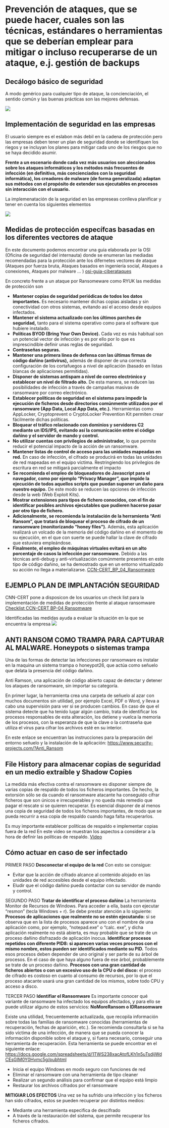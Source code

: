 # Prevención de ataques, que se puede hacer, cuales son las técnicas, estándares o herramientas que se deberían emplear para mitigar o incluso recuperarse de un ataque, e.j. gestión de backups

## Decálogo básico de seguridad
A modo genérico para cualquier tipo de ataque, la concienciación, el sentido común y las buenas prácticas son las mejores defensas.

<img src="./assets/DecalogoBasico.jpg" />


## Implementación de seguridad en las empresas
El usuario siempre es el eslabon más debil en la cadena de protección pero las empresas deben tener un plan de seguridad donde se identifiquen los riegos y se incluyan los planes para mitigar cada uno de los riesgos que no se haya decidido asumir.

**Frente a un escenario donde cada vez más usuarios son aleccionados sobre los ataques informáticos y los métodos más frecuentes de infección (en definitiva, más concienciados con la seguridad informática), los creadores de malware (de forma generalizada) adaptan sus métodos con el propósito de extender sus ejecutables en procesos sin interacción con el usuario.**

La implemenatación de la seguridad en las empreseas conlleva planificar y tener en cuenta los siguientes elementos

<img src="./assets/planseguridad.jpg" />


## Medidas de protección específcas basadas en los diferentes vectores de ataque
En este documento podemos encontrar una guia elaborada por la OSI (Oficina de seguridad del internauta) donde se enumeran las mediadas recomendadas para la protección ante los difernetes vectores de ataque (Ataques por fuerza bruta, Ataques basados en ingeniería social, Ataques a conexiones, Ataques por malware ... )
<a href="./assets/osi-guia-ciberataques.pdf" target="_blank">osi-guia-ciberataques</a>

En concreto frente a un ataque por Ransomeware como RYUK las medidas de protección son

- **Mantener copias de seguridad periódicas de todos los datos
importantes.** Es necesario mantener dichas copias aisladas y
sin conectividad con otros sistemas, evitando así el acceso
desde equipos infectados.
- **Mantener el sistema actualizado con los últimos parches de
seguridad,** tanto para el sistema operativo como para el software
que hubiere instalado.
- **Políticas BYOD (Bring Your Own Device).** Cada vez es más
habitual son un potencial vector de infección y es por ello por lo que es
imprescindible definir unas reglas de seguridad.
- **Contraseñas seguras.** 
- **Mantener una primera línea de defensa con las últimas firmas
de código dañino (antivirus),** además de disponer de una correcta
configuración de los cortafuegos a nivel de aplicación
(basado en listas blancas de aplicaciones permitidas).
- **Disponer de sistemas antispam a nivel de correo electrónico
y establecer un nivel de filtrado alto.** De esta manera, se reducen
las posibilidades de infección a través de campañas masivas
de ransomware por correo electrónico.
- **Establecer políticas de seguridad en el sistema para impedir
la ejecución de ficheros desde directorios comúnmente utilizados
por el ransomware (App Data, Local App Data, etc.).** Herramientas
como AppLocker, Cryptoprevent o CryptoLocker
Prevention Kit permiten crear fácilmente dichas políticas.
- **Bloquear el tráfico relacionado con dominios y servidores C2
mediante un IDS/IPS, evitando así la comunicación entre el código
dañino y el servidor de mando y control.**
- **No utilizar cuentas con privilegios de administrador,** lo que
permite reducir el potencial impacto de la acción de un ransomware.
- **Mantener listas de control de acceso para las unidades mapeadas
en red.** En caso de infección, el cifrado se producirá en
todas las unidades de red mapeadas en el equipo víctima. Restringiendo
los privilegios de escritura en red se mitigará parcialmente
el impacto
- **Se recomienda el empleo de bloqueadores de Javascript para
el navegador, como por ejemplo “Privacy Manager”, que impide
la ejecución de todos aquellos scripts que puedan suponer un
daño para nuestro equipo.** De este modo se reducen las opciones
de infección desde la web (Web Exploit Kits).
- **Mostrar extensiones para tipos de fichero conocidos, con el
fin de identificar posibles archivos ejecutables que pudieren
hacerse pasar por otro tipo de fichero.**
- **Adicionalmente, se recomienda la instalación de la herramienta
“Anti Ransom”, que tratará de bloquear el proceso de
cifrado de un ransomware (monitorizando “honey files”).** Además,
esta aplicación realizará un volcado de la memoria del
código dañino en el momento de su ejecución, en el que con
suerte se puede hallar la clave de cifrado que estuviera empleándose.
- **Finalmente, el empleo de máquinas virtuales evitará en un alto
porcentaje de casos la infección por ransomware.** Debido a las
técnicas anti-debug y anti-virtualización comúnmente presentes
en este tipo de código dañino, se ha demostrado que en un
entorno virtualizado su acción no llega a materializarse.
<a href="./assets/CCN-CERT_BP_04_Ransomware.pdf" target="_blank">CCN-CERT_BP_04_Ransomware</a>


## EJEMPLO PLAN DE IMPLANTACIÓN SEGURIDAD
CNN-CERT pone a disposicon de los usuarios un check list para la implementación de medidas de protección frente al ataque ransomware
<a href="./assets/Checklist CCN-CERT BP-04 Ransomware ES.xlsx" target="_blank">Checklist CCN-CERT BP-04 Ransomware</a>

Identificadas las medidas ayuda a evaluar la situación en la que se encuentra la empresa
<img src="./assets/checlist.jpg" />

## ANTI RANSOM COMO TRAMPA PARA CAPTURAR AL MALWARE. Honeypots o sistemas trampa

Una de las formas de detectar las infecciones por ransomware es instalar en la maquina un sistema trampa o honeypot26, que actúa como
señuelo que delata la presencia del código dañino.

Anti Ramson, una aplicación de código abierto capaz de detectar y detener los ataques de ransomware, sin importar su categoría. 

En primer lugar, la herramienta crea una carpeta de señuelo al azar con muchos documentos sin utilidad, por ejemplo Excel, PDF o Word, y lleva a cabo una supervisión para ver si se producen cambios. En caso de que el sistema detecte que ha tenido lugar algún cambio, trata de identificar los procesos responsables de esta alteración, los detiene y vuelca la memoria de los procesos, con la esperanza de que la clave o la contraseña que utiliza el virus para cifrar los archivos esté en su interior.

En este enlace se encuentran las instrucciones para la preparación del entorno señuelo y la instalación de la aplicación:
<https://www.security-projects.com/?Anti_Ransom>

## File History para almacenar copias de seguridad en un medio extraíble y Shadow Copies
La medida más efectiva contra el ransomware es disponer siempre de
varias copias de respaldo de todos los ficheros importantes. De hecho,
la extorsión sólo se da cuando el ransomware atacante ha conseguido
cifrar ficheros que son únicos e irrecuperables y no queda más remedio
que pagar el rescate si se quieren recuperar. Es esencial disponer
de al menos una copia de seguridad de todos los ficheros importantes,
de modo que se pueda recurrir a esa copia de respaldo cuando haga
falta recuperarlos.

Es muy importante establecer políticas de respaldo e implementar copias fuera de la red
En este video se muestran los aspectos a considerar a la hora de definir las políticas de respaldo.
[Vídeo](https://www.youtube.com/watch?v=NXkhXNFaKbs)


## Cómo actuar en caso de ser infectado

PRIMER PASO **Desconectar el equipo de la red** Con esto se consigue:
- Evitar que la acción de cifrado alcance al contenido alojado en
las unidades de red accesibles desde el equipo infectado.
- Eludir que el código dañino pueda contactar con su servidor de
mando y control.

SEGUNDO PASO **Tratar de identificar el proceso dañino**
La herramienta Monitor de Recursos de Windows.
Para acceder a ella, basta con ejecutar “resmon” (tecla
Windows + r).
Se debe prestar atención a lo siguiente:
    **Procesos de aplicaciones que realmente no se estén ejecutando:**
    si se observa que en la lista de procesos aparece uno con el nombre
    de una aplicación como, por ejemplo, “notepad.exe” o “calc.
    exe”, y dicha aplicación realmente no está abierta, es muy probable
    que se trate de un proceso dañino disfrazado de aplicación inocua.
    **Identificar procesos repetidos con diferente PID8: si aparecen varias
    veces procesos con el mismo nombre, estos pueden ser identificados
    mediante su PID.** Todos esos procesos deben depender
    de uno original y ser parte de su árbol de procesos. En el caso de
    que haya alguno fuera de ese árbol, probablemente se trate de un
    proceso dañino.
    **Procesos con una gran cantidad de ficheros abiertos o con un
    excesivo uso de la CPU o del disco:** el proceso de cifrado es costoso
    en cuanto al consumo de recursos, por lo que el proceso atacante
    usará una gran cantidad de los mismos, sobre todo CPU y
    acceso a disco.

TERCER PASO **Identifiar el Ransomware**
Es importante conocer qué variante de ransomware ha infectado los
equipos afectados, y para ello se puede utilizar alguno de estos servicios:
**NoMoreRansom o IDRansomware**

Existe una utilidad, frecuentemente actualizada, que recopila información sobre todas las familias de ransomware conocidas (herramientas
de recuperación, fechas de aparición, etc.). Se recomienda consultarla si se ha sido víctima de una infección, de manera que se pueda conocer
la información disponible sobre el ataque y, si fuera necesario, conseguir una herramienta de recuperación. Esta herramienta se puede encontrar
en el siguiente enlace:
<https://docs.google.com/spreadsheets/d/1TWS238xacAtofLKh1n5uTsdijWdCEsGIM0Y0Hvmc5g/pubhtml>

- Inicia el equipo Windows en modo seguro con funciones de red
- Eliminar el ransomware con una herramienta de tipo cleaner
- Realizar un segundo análisis para confirmar que el equipo está limpio
- Restaurar los archivos cifrados por el ransomware

**MITIGIAR LOS EFECTOS**
Una vez se ha sufrido una infección y los ficheros han sido cifrados,
estos se pueden recuperar por distintos medios:
- Mediante una herramienta especifica de descifrado 
- A través de la restauración del sistema, que permite recuperar los ficheros cifrados.

